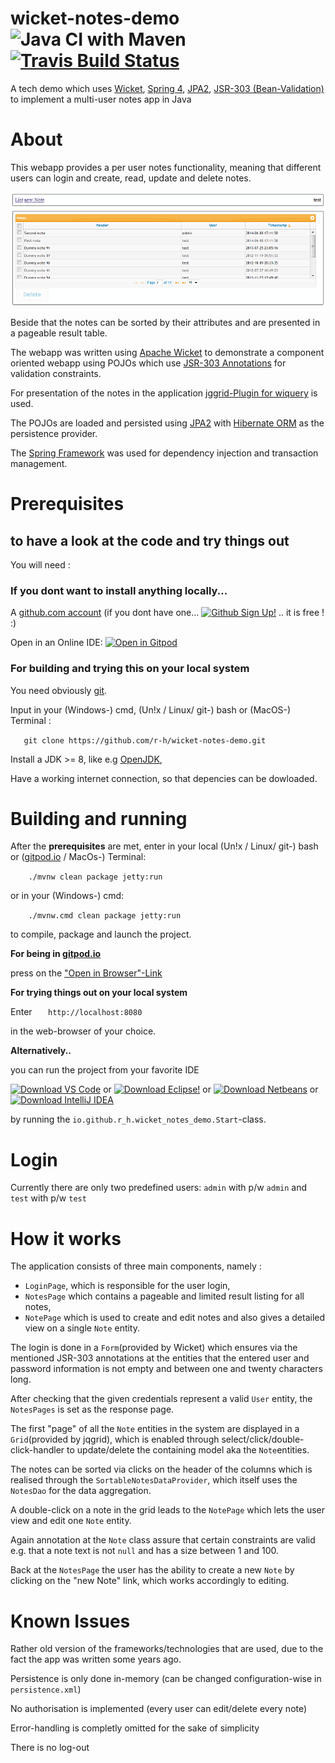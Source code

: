 # wicket-notes-demo ![Java CI with Maven](https://github.com/r-h/wicket-notes-demo/workflows/Java%20CI%20with%20Maven/badge.svg) [![Travis Build Status](https://travis-ci.org/r-h/wicket-notes-demo.svg?branch=master)](https://travis-ci.org/r-h/wicket-notes-demo)

A tech demo which uses [Wicket](https://wicket.apache.org/), [Spring 4](https://spring.io/), [JPA2](https://jcp.org/en/jsr/detail?id=317), [JSR-303 (Bean-Validation)](http://beanvalidation.org/1.0/spec/) to implement a multi-user notes app in Java

# About

This webapp provides a per user notes functionality, meaning that different users can login and create, read, update and
delete notes.

![wicket-notes-demo](https://github.com/r-h/wicket-notes-demo/raw/master/wicket-notes-demo.png)

Beside that the notes can be sorted by their attributes and are presented in a pageable result table.

The webapp was written using [Apache Wicket](http://wicket.apache.org/) to demonstrate a component oriented webapp using
POJOs which use [JSR-303 Annotations](http://beanvalidation.org/1.0/spec/) for validation constraints.

For presentation of the notes in the application [jggrid-Plugin for wiquery](https://code.google.com/p/wiquery-plugins/) is used.

The POJOs are loaded and persisted using [JPA2](https://jcp.org/en/jsr/detail?id=317) with [Hibernate ORM](http://hibernate.org/)
as the persistence provider.

The [Spring Framework](http://projects.spring.io/spring-framework/) was used for dependency injection and transaction management.

# Prerequisites
## to have a look at the code and try things out

You will need :

### If you dont want to install anything locally...

A [github.com account](https://github.com/login?return_to=%2Fr-h%2Fwicket-notes-demo) (if you dont have one... [![Github Sign Up!](https://img.shields.io/badge/Github-Sign%20Up%20!-brightgreen?logo=github&style=flat)](https://github.com/join?source_repo=r-h%2Fmaven-repository) .. it is free ! :)

Open in an Online IDE: [![Open in Gitpod](https://gitpod.io/button/open-in-gitpod.svg)](https://gitpod.io/#https://github.com/r-h/wicket-notes-demo.git)

### For building and trying this on your local system

You need obviously [git](https://git-scm.com/).

Input in your (Windows-) cmd, (Un!x / Linux/ git-) bash or (MacOS-) Terminal :

`   git clone https://github.com/r-h/wicket-notes-demo.git`

Install a JDK >= 8, like e.g [OpenJDK](http://openjdk.java.net/install/index.html),

Have a working internet connection, so that depencies can be dowloaded.

# Building and running
After the **prerequisites** are met, enter in your local  (Un!x / Linux/ git-) bash or ([gitpod.io](https://www.gitpod.io/) / MacOs-) Terminal:

`    ./mvnw clean package jetty:run`

or in your (Windows-) cmd:

`    ./mvnw.cmd clean package jetty:run`

to compile, package and launch the project.

**For being in [gitpod.io](https://www.gitpod.io/)**

press on the ["Open in Browser"-Link](https://www.gitpod.io/blog/gitpodify/#opening-previews)

**For trying things out on your local system**

Enter 
`   http://localhost:8080`

in the web-browser of your choice.

**Alternatively..**

you can run the project from your favorite IDE

[![Download VS Code](https://img.shields.io/badge/VS%20Code-Donwload%20!-blue.svg?logo=visual-studio-code)](https://code.visualstudio.com/download) or
[![Download Eclipse!](https://img.shields.io/badge/Eclipse-Download%20!-blueviolet.svg?logo=eclipse)](https://www.eclipse.org/downloads/) or
[![Download Netbeans](https://img.shields.io/badge/Netbeans-Donwload%20!-7396.svg?logo=java)](https://netbeans.apache.org/download/index.html) or
[![Download IntelliJ IDEA](https://img.shields.io/badge/IntelliJ%20IDEA-Donwload%20!-orange.svg?logo=intellij-idea)](https://www.jetbrains.com/idea/download)

by running the `io.github.r_h.wicket_notes_demo.Start`-class.

# Login

Currently there are only two predefined users:
`admin` with p/w `admin`
and `test` with p/w `test`

# How it works

The application consists of three main components, namely :
- `LoginPage`, which is responsible for the user login,
- `NotesPage` which contains a pageable and limited result listing for all notes,
- `NotePage` which is used to create and edit notes and also gives a detailed view on a single `Note` entity.

The login  is done in a ``Form``(provided by Wicket)  which ensures via the mentioned JSR-303 annotations at the entities that the entered user and
password information is not empty and between one and twenty characters long.

After checking that the given credentials represent a valid ``User`` entity, the `NotesPages` is set as the response page.

The first "page" of all the ``Note`` entities in the system are displayed in a ``Grid``(provided by jqgrid), which is enabled through
select/click/double-click-handler to update/delete the containing model aka the ``Note``entities.

The notes can be sorted via clicks on the header of the columns which is realised through the ``SortableNotesDataProvider``,
which itself uses the ``NotesDao`` for the data aggregation.

A double-click on a note in the grid leads to the ``NotePage`` which lets the user view and edit one ``Note`` entity.

Again annotation at the ``Note`` class assure that certain constraints are valid e.g. that a note text is not ``null`` and has a size between 1 and 100.

Back at the ``NotesPage`` the user has the ability to create a new ``Note`` by clicking on the "new Note" link, which works accordingly to editing.

# Known Issues

Rather old version of the frameworks/technologies that are used, due to the fact the app was written some years ago.

Persistence is only done in-memory (can be changed configuration-wise in `persistence.xml`)

No authorisation is implemented (every user can edit/delete every note)

Error-handling is completly omitted for the sake of simplicity

There is no log-out
